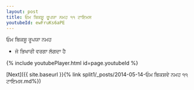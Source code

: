 ```yaml
---
layout: post
title: ਓਮ ਬਿਕਸ਼ੂ ਰੂਪਯਾ ਨਮਹ ੧੧ ਟਾਇਮਸ
youtubeId: ewFruKs6aPE
---
```

 
 
 ਓਮ ਬਿਕਸ਼ੂ ਰੂਪਯਾ ਨਮਹ  
 
 -  ਜੋ ਭਿਖਾਰੀ ਵਰਗਾ ਲੱਗਦਾ ਹੈ 
 
  
 
  
 
 
 
 
 
 


{% include youtubePlayer.html id=page.youtubeId %}
 
[Next]({{ site.baseurl }}{% link  split1/_posts/2014-05-14-ਓਮ ਬਿਕਸ਼ਵੇ ਨਮਹ ੧੧ ਟਾਇਮਸ.md%})
 
